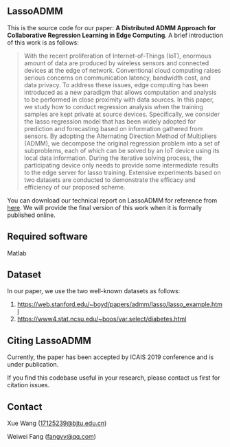## LassoADMM

This is the source code for our paper: **A Distributed ADMM Approach for Collaborative Regression Learning in Edge Computing**. A brief introduction of this work is as follows:

> With the recent proliferation of Internet-of-Things (IoT), enormous amount of data are produced by wireless sensors and connected devices at the edge of network. Conventional cloud computing raises serious concerns on communication latency, bandwidth cost, and data privacy. To address these issues, edge computing has been introduced as a new paradigm that allows computation and analysis to be performed in close proximity with data sources. In this paper, we study how to conduct regression analysis when the training samples are kept private at source devices. Specifically, we consider the lasso regression model that has been widely adopted for prediction and forecasting based on information gathered from sensors. By adopting the Alternating Direction Method of Multipliers (ADMM), we decompose the original regression problem into a set of subproblems, each of which can be solved by an IoT device using its local data information. During the iterative solving process, the participating device only needs to provide some intermediate results to the edge server for lasso training. Extensive experiments based on two datasets are conducted to demonstrate the efficacy and efficiency of our proposed scheme.

You can download our technical report on LassoADMM for reference from [here](https://github.com/fangvv/LassoADMM/blob/master/Tech%20Report%20for%20LassoADMM.pdf "LassoADMM"). We will provide the final version of this work when it is formally published online.

## Required software

Matlab

## Dataset

In our paper, we use the two well-known datasets as follows:

1. https://web.stanford.edu/~boyd/papers/admm/lasso/lasso_example.html
2. https://www4.stat.ncsu.edu/~boos/var.select/diabetes.html

## Citing LassoADMM

Currently, the paper has been accepted by ICAIS 2019 conference and is under publication.

If you find this codebase useful in your research, please contact us first for citation issues.

## Contact

Xue Wang (17125239@bjtu.edu.cn)

Weiwei Fang (fangvv@qq.com)

